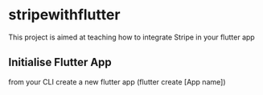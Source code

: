 # stripewithflutter

This project is aimed at teaching how to integrate Stripe in your flutter app

## Initialise Flutter App

from your CLI create  a new flutter app (flutter create [App name])
